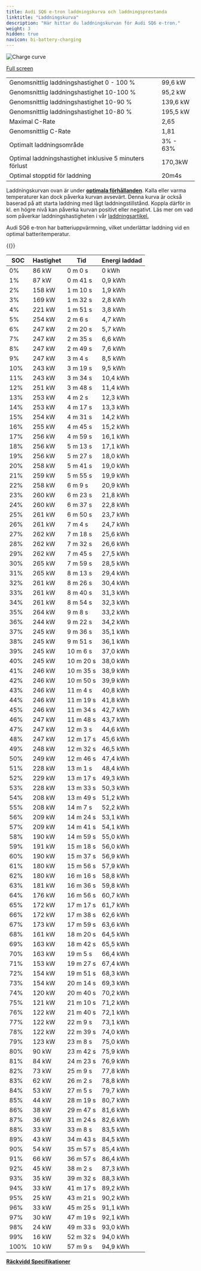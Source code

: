 ```yaml
---
title: Audi SQ6 e-tron laddningskurva och laddningsprestanda
linktitle: "Laddningskurva"
description: "Här hittar du laddningskurvan för Audi SQ6 e-tron."
weight: 3
hidden: true
navicon: bi-battery-charging
---
```

<!-- markdownlint-disable MD033 -->
<img src="/images/models/audi/q6_e-tron/sq6_e-tron/chargingcurve.svg" alt="Charge curve" class="img-fluid">

[Full screen](/images/models/audi/q6_e-tron/sq6_e-tron/chargingcurve.svg)


<table class="table table-striped border">
<tbody>
<tr>
<td>Genomsnittlig laddningshastighet 0 - 100 %</td><td>99,6 kW</td>
</tr>
<tr>
<td>Genomsnittlig laddningshastighet 10-100 %</td><td>95,2 kW</td>
</tr>
<tr>
<td>Genomsnittlig laddningshastighet 10-90 %</td><td>139,6 kW</td>
</tr>
<tr>
<td>Genomsnittlig laddningshastighet 10-80 %</td><td>195,5 kW</td>
</tr>
<tr>
<td>Maximal C-Rate</td><td>2,65</td>
</tr>
<tr>
<td>Genomsnittlig C-Rate</td><td>1,81</td>
</tr>
<tr>
<td>Optimalt laddningsområde</td><td>3% - 63%</td>
</tr>
<tr>
<td>Optimal laddningshastighet inklusive 5 minuters förlust</td><td>170,3kW</td>
</tr>
<tr>
<td>Optimal stopptid för laddning</td><td>20m4s</td>
</tr>
</tbody>
</table>


Laddningskurvan ovan är under **[optimala förhållanden](../../../../../technology/battery/charging/#temperatur)**. Kalla eller varma temperaturer kan dock påverka kurvan avsevärt. Denna kurva är också baserad på att starta laddning med lågt laddningstillstånd. Koppla därför in kl. en högre nivå kan påverka kurvan positivt eller negativt. Läs mer om vad som påverkar laddningshastigheten i vår [laddningsartikel.](../../../../../technology/battery/charging/)


Audi SQ6 e-tron har batteriuppvärmning, vilket underlättar laddning vid en optimal batteritemperatur.


{{<evkxdisplayaddarticle />}}
<table class="table table-striped border">
<thead>
<tr><th>SOC</th><th>Hastighet</th><th>Tid</th><th>Energi laddad</th></tr>
</thead>
<tbody>
<tr>
<td>0%</td><td>86 kW</td><td> 0 m 0 s </td><td>0 kWh </td>
</tr>
<tr>
<td>1%</td><td>87 kW</td><td> 0 m 41 s </td><td>0,9 kWh </td>
</tr>
<tr>
<td>2%</td><td>158 kW</td><td> 1 m 10 s </td><td>1,9 kWh </td>
</tr>
<tr>
<td>3%</td><td>169 kW</td><td> 1 m 32 s </td><td>2,8 kWh </td>
</tr>
<tr>
<td>4%</td><td>221 kW</td><td> 1 m 51 s </td><td>3,8 kWh </td>
</tr>
<tr>
<td>5%</td><td>254 kW</td><td> 2 m 6 s </td><td>4,7 kWh </td>
</tr>
<tr>
<td>6%</td><td>247 kW</td><td> 2 m 20 s </td><td>5,7 kWh </td>
</tr>
<tr>
<td>7%</td><td>247 kW</td><td> 2 m 35 s </td><td>6,6 kWh </td>
</tr>
<tr>
<td>8%</td><td>247 kW</td><td> 2 m 49 s </td><td>7,6 kWh </td>
</tr>
<tr>
<td>9%</td><td>247 kW</td><td> 3 m 4 s </td><td>8,5 kWh </td>
</tr>
<tr>
<td>10%</td><td>243 kW</td><td> 3 m 19 s </td><td>9,5 kWh </td>
</tr>
<tr>
<td>11%</td><td>243 kW</td><td> 3 m 34 s </td><td>10,4 kWh </td>
</tr>
<tr>
<td>12%</td><td>251 kW</td><td> 3 m 48 s </td><td>11,4 kWh </td>
</tr>
<tr>
<td>13%</td><td>253 kW</td><td> 4 m 2 s </td><td>12,3 kWh </td>
</tr>
<tr>
<td>14%</td><td>253 kW</td><td> 4 m 17 s </td><td>13,3 kWh </td>
</tr>
<tr>
<td>15%</td><td>254 kW</td><td> 4 m 31 s </td><td>14,2 kWh </td>
</tr>
<tr>
<td>16%</td><td>255 kW</td><td> 4 m 45 s </td><td>15,2 kWh </td>
</tr>
<tr>
<td>17%</td><td>256 kW</td><td> 4 m 59 s </td><td>16,1 kWh </td>
</tr>
<tr>
<td>18%</td><td>256 kW</td><td> 5 m 13 s </td><td>17,1 kWh </td>
</tr>
<tr>
<td>19%</td><td>256 kW</td><td> 5 m 27 s </td><td>18,0 kWh </td>
</tr>
<tr>
<td>20%</td><td>258 kW</td><td> 5 m 41 s </td><td>19,0 kWh </td>
</tr>
<tr>
<td>21%</td><td>259 kW</td><td> 5 m 55 s </td><td>19,9 kWh </td>
</tr>
<tr>
<td>22%</td><td>258 kW</td><td> 6 m 9 s </td><td>20,9 kWh </td>
</tr>
<tr>
<td>23%</td><td>260 kW</td><td> 6 m 23 s </td><td>21,8 kWh </td>
</tr>
<tr>
<td>24%</td><td>260 kW</td><td> 6 m 37 s </td><td>22,8 kWh </td>
</tr>
<tr>
<td>25%</td><td>261 kW</td><td> 6 m 50 s </td><td>23,7 kWh </td>
</tr>
<tr>
<td>26%</td><td>261 kW</td><td> 7 m 4 s </td><td>24,7 kWh </td>
</tr>
<tr>
<td>27%</td><td>262 kW</td><td> 7 m 18 s </td><td>25,6 kWh </td>
</tr>
<tr>
<td>28%</td><td>262 kW</td><td> 7 m 32 s </td><td>26,6 kWh </td>
</tr>
<tr>
<td>29%</td><td>262 kW</td><td> 7 m 45 s </td><td>27,5 kWh </td>
</tr>
<tr>
<td>30%</td><td>265 kW</td><td> 7 m 59 s </td><td>28,5 kWh </td>
</tr>
<tr>
<td>31%</td><td>265 kW</td><td> 8 m 13 s </td><td>29,4 kWh </td>
</tr>
<tr>
<td>32%</td><td>261 kW</td><td> 8 m 26 s </td><td>30,4 kWh </td>
</tr>
<tr>
<td>33%</td><td>261 kW</td><td> 8 m 40 s </td><td>31,3 kWh </td>
</tr>
<tr>
<td>34%</td><td>261 kW</td><td> 8 m 54 s </td><td>32,3 kWh </td>
</tr>
<tr>
<td>35%</td><td>264 kW</td><td> 9 m 8 s </td><td>33,2 kWh </td>
</tr>
<tr>
<td>36%</td><td>244 kW</td><td> 9 m 22 s </td><td>34,2 kWh </td>
</tr>
<tr>
<td>37%</td><td>245 kW</td><td> 9 m 36 s </td><td>35,1 kWh </td>
</tr>
<tr>
<td>38%</td><td>245 kW</td><td> 9 m 51 s </td><td>36,1 kWh </td>
</tr>
<tr>
<td>39%</td><td>245 kW</td><td> 10 m 6 s </td><td>37,0 kWh </td>
</tr>
<tr>
<td>40%</td><td>245 kW</td><td> 10 m 20 s </td><td>38,0 kWh </td>
</tr>
<tr>
<td>41%</td><td>246 kW</td><td> 10 m 35 s </td><td>38,9 kWh </td>
</tr>
<tr>
<td>42%</td><td>246 kW</td><td> 10 m 50 s </td><td>39,9 kWh </td>
</tr>
<tr>
<td>43%</td><td>246 kW</td><td> 11 m 4 s </td><td>40,8 kWh </td>
</tr>
<tr>
<td>44%</td><td>246 kW</td><td> 11 m 19 s </td><td>41,8 kWh </td>
</tr>
<tr>
<td>45%</td><td>246 kW</td><td> 11 m 34 s </td><td>42,7 kWh </td>
</tr>
<tr>
<td>46%</td><td>247 kW</td><td> 11 m 48 s </td><td>43,7 kWh </td>
</tr>
<tr>
<td>47%</td><td>247 kW</td><td> 12 m 3 s </td><td>44,6 kWh </td>
</tr>
<tr>
<td>48%</td><td>247 kW</td><td> 12 m 17 s </td><td>45,6 kWh </td>
</tr>
<tr>
<td>49%</td><td>248 kW</td><td> 12 m 32 s </td><td>46,5 kWh </td>
</tr>
<tr>
<td>50%</td><td>249 kW</td><td> 12 m 46 s </td><td>47,4 kWh </td>
</tr>
<tr>
<td>51%</td><td>228 kW</td><td> 13 m 1 s </td><td>48,4 kWh </td>
</tr>
<tr>
<td>52%</td><td>229 kW</td><td> 13 m 17 s </td><td>49,3 kWh </td>
</tr>
<tr>
<td>53%</td><td>228 kW</td><td> 13 m 33 s </td><td>50,3 kWh </td>
</tr>
<tr>
<td>54%</td><td>208 kW</td><td> 13 m 49 s </td><td>51,2 kWh </td>
</tr>
<tr>
<td>55%</td><td>208 kW</td><td> 14 m 7 s </td><td>52,2 kWh </td>
</tr>
<tr>
<td>56%</td><td>209 kW</td><td> 14 m 24 s </td><td>53,1 kWh </td>
</tr>
<tr>
<td>57%</td><td>209 kW</td><td> 14 m 41 s </td><td>54,1 kWh </td>
</tr>
<tr>
<td>58%</td><td>190 kW</td><td> 14 m 59 s </td><td>55,0 kWh </td>
</tr>
<tr>
<td>59%</td><td>191 kW</td><td> 15 m 18 s </td><td>56,0 kWh </td>
</tr>
<tr>
<td>60%</td><td>190 kW</td><td> 15 m 37 s </td><td>56,9 kWh </td>
</tr>
<tr>
<td>61%</td><td>180 kW</td><td> 15 m 56 s </td><td>57,9 kWh </td>
</tr>
<tr>
<td>62%</td><td>180 kW</td><td> 16 m 16 s </td><td>58,8 kWh </td>
</tr>
<tr>
<td>63%</td><td>181 kW</td><td> 16 m 36 s </td><td>59,8 kWh </td>
</tr>
<tr>
<td>64%</td><td>176 kW</td><td> 16 m 56 s </td><td>60,7 kWh </td>
</tr>
<tr>
<td>65%</td><td>172 kW</td><td> 17 m 17 s </td><td>61,7 kWh </td>
</tr>
<tr>
<td>66%</td><td>172 kW</td><td> 17 m 38 s </td><td>62,6 kWh </td>
</tr>
<tr>
<td>67%</td><td>173 kW</td><td> 17 m 59 s </td><td>63,6 kWh </td>
</tr>
<tr>
<td>68%</td><td>161 kW</td><td> 18 m 20 s </td><td>64,5 kWh </td>
</tr>
<tr>
<td>69%</td><td>163 kW</td><td> 18 m 42 s </td><td>65,5 kWh </td>
</tr>
<tr>
<td>70%</td><td>163 kW</td><td> 19 m 5 s </td><td>66,4 kWh </td>
</tr>
<tr>
<td>71%</td><td>153 kW</td><td> 19 m 27 s </td><td>67,4 kWh </td>
</tr>
<tr>
<td>72%</td><td>154 kW</td><td> 19 m 51 s </td><td>68,3 kWh </td>
</tr>
<tr>
<td>73%</td><td>154 kW</td><td> 20 m 14 s </td><td>69,3 kWh </td>
</tr>
<tr>
<td>74%</td><td>120 kW</td><td> 20 m 40 s </td><td>70,2 kWh </td>
</tr>
<tr>
<td>75%</td><td>121 kW</td><td> 21 m 10 s </td><td>71,2 kWh </td>
</tr>
<tr>
<td>76%</td><td>122 kW</td><td> 21 m 40 s </td><td>72,1 kWh </td>
</tr>
<tr>
<td>77%</td><td>122 kW</td><td> 22 m 9 s </td><td>73,1 kWh </td>
</tr>
<tr>
<td>78%</td><td>122 kW</td><td> 22 m 39 s </td><td>74,0 kWh </td>
</tr>
<tr>
<td>79%</td><td>123 kW</td><td> 23 m 8 s </td><td>75,0 kWh </td>
</tr>
<tr>
<td>80%</td><td>90 kW</td><td> 23 m 42 s </td><td>75,9 kWh </td>
</tr>
<tr>
<td>81%</td><td>84 kW</td><td> 24 m 23 s </td><td>76,9 kWh </td>
</tr>
<tr>
<td>82%</td><td>73 kW</td><td> 25 m 9 s </td><td>77,8 kWh </td>
</tr>
<tr>
<td>83%</td><td>62 kW</td><td> 26 m 2 s </td><td>78,8 kWh </td>
</tr>
<tr>
<td>84%</td><td>53 kW</td><td> 27 m 5 s </td><td>79,7 kWh </td>
</tr>
<tr>
<td>85%</td><td>44 kW</td><td> 28 m 19 s </td><td>80,7 kWh </td>
</tr>
<tr>
<td>86%</td><td>38 kW</td><td> 29 m 47 s </td><td>81,6 kWh </td>
</tr>
<tr>
<td>87%</td><td>36 kW</td><td> 31 m 24 s </td><td>82,6 kWh </td>
</tr>
<tr>
<td>88%</td><td>33 kW</td><td> 33 m 8 s </td><td>83,5 kWh </td>
</tr>
<tr>
<td>89%</td><td>43 kW</td><td> 34 m 43 s </td><td>84,5 kWh </td>
</tr>
<tr>
<td>90%</td><td>54 kW</td><td> 35 m 57 s </td><td>85,4 kWh </td>
</tr>
<tr>
<td>91%</td><td>66 kW</td><td> 36 m 57 s </td><td>86,4 kWh </td>
</tr>
<tr>
<td>92%</td><td>45 kW</td><td> 38 m 2 s </td><td>87,3 kWh </td>
</tr>
<tr>
<td>93%</td><td>35 kW</td><td> 39 m 32 s </td><td>88,3 kWh </td>
</tr>
<tr>
<td>94%</td><td>33 kW</td><td> 41 m 17 s </td><td>89,2 kWh </td>
</tr>
<tr>
<td>95%</td><td>25 kW</td><td> 43 m 21 s </td><td>90,2 kWh </td>
</tr>
<tr>
<td>96%</td><td>33 kW</td><td> 45 m 25 s </td><td>91,1 kWh </td>
</tr>
<tr>
<td>97%</td><td>30 kW</td><td> 47 m 19 s </td><td>92,1 kWh </td>
</tr>
<tr>
<td>98%</td><td>24 kW</td><td> 49 m 33 s </td><td>93,0 kWh </td>
</tr>
<tr>
<td>99%</td><td>16 kW</td><td> 52 m 32 s </td><td>94,0 kWh </td>
</tr>
<tr>
<td>100%</td><td>10 kW</td><td> 57 m 9 s </td><td>94,9 kWh </td>
</tr>
</tbody>
</table>

<div class="mt-3 mb-3">
<a href="../rangeandconsumption/" class="text-decoration-none text-black">
<strong><i class="bi-arrow-left"></i> Räckvidd </strong>
</a>
<a href="../specifications/" class="text-decoration-none text-black float-end">
<strong>Specifikationer <i class="bi-arrow-right"></i></strong>
</a>
</div>
